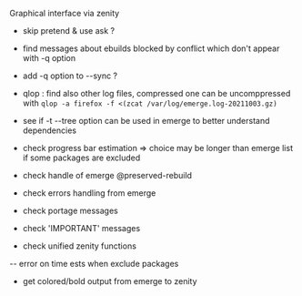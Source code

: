 Graphical interface via zenity
- skip pretend & use ask ?

- find messages about ebuilds blocked by conflict which don't appear with -q option
- add -q option to --sync ?

- qlop : find also other log files, compressed one can be uncomppressed with
`qlop -a firefox -f <(zcat /var/log/emerge.log-20211003.gz)`

- see if -t --tree option can be used in emerge to better understand dependencies
- check progress bar estimation => choice may be longer than emerge list if some packages are excluded

- check handle of emerge @preserved-rebuild
- check errors handling from emerge
- check portage messages
- check 'IMPORTANT' messages
- check unified zenity functions

-- error on time ests when exclude packages

- get colored/bold output from emerge to zenity
